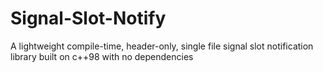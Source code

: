 # Signal-Slot-Notify
A lightweight compile-time, header-only, single file signal slot notification library built on c++98 with no dependencies
